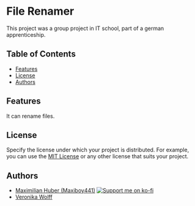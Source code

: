 # File Renamer

This project was a group project in IT school, part of a german apprenticeship.

## Table of Contents

- [Features](#features)
- [License](#license)
- [Authors](#authors)

## Features

It can rename files.

## License

Specify the license under which your project is distributed. For example, you can use the [MIT License](LICENSE) or any other license that suits your project.

## Authors

- [Maximilian Huber (Maxiboy441)](https://github.com/Maxiboy441)
  [![Support me on ko-fi](https://img.shields.io/badge/Support%20on-Ko--fi-%23FF5E5B)](https://ko-fi.com/maxiboy)
- [Veronika Wolff]([https://github.com/veronikaITS])
